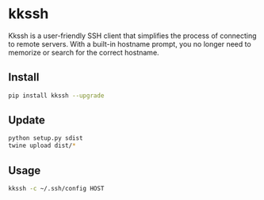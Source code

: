 # kkssh

Kkssh is a user-friendly SSH client that simplifies the process of connecting to remote servers. With a built-in hostname prompt, you no longer need to memorize or search for the correct hostname.

## Install

```bash
pip install kkssh --upgrade
```

## Update

```bash
python setup.py sdist
twine upload dist/*
```

## Usage

```bash
kkssh -c ~/.ssh/config HOST
```